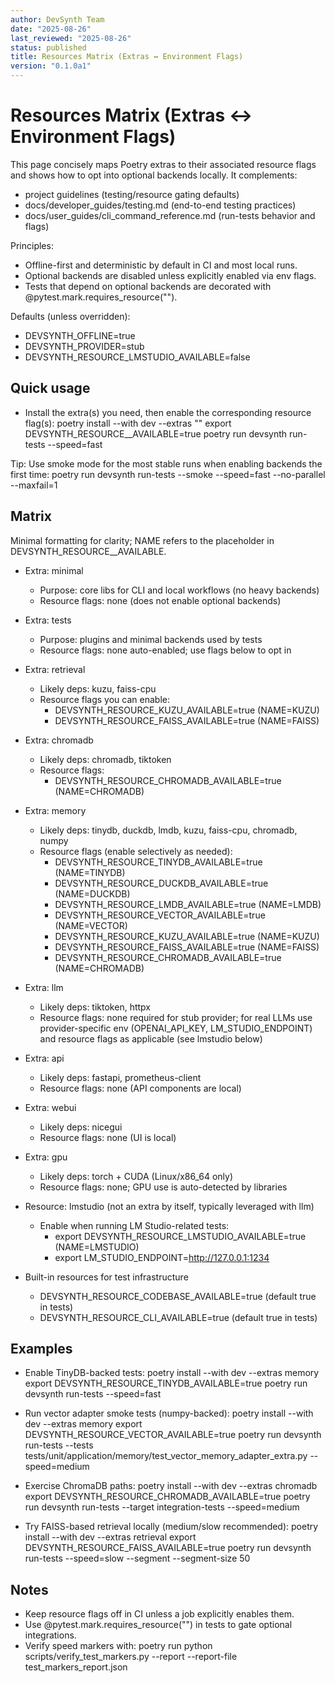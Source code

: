 ```yaml
---
author: DevSynth Team
date: "2025-08-26"
last_reviewed: "2025-08-26"
status: published
title: Resources Matrix (Extras ↔ Environment Flags)
version: "0.1.0a1"
---
```


# Resources Matrix (Extras ↔ Environment Flags)

This page concisely maps Poetry extras to their associated resource flags and shows how to opt into optional backends locally. It complements:
- project guidelines (testing/resource gating defaults)
- docs/developer_guides/testing.md (end-to-end testing practices)
- docs/user_guides/cli_command_reference.md (run-tests behavior and flags)

Principles:
- Offline-first and deterministic by default in CI and most local runs.
- Optional backends are disabled unless explicitly enabled via env flags.
- Tests that depend on optional backends are decorated with @pytest.mark.requires_resource("<name>").

Defaults (unless overridden):
- DEVSYNTH_OFFLINE=true
- DEVSYNTH_PROVIDER=stub
- DEVSYNTH_RESOURCE_LMSTUDIO_AVAILABLE=false

## Quick usage
- Install the extra(s) you need, then enable the corresponding resource flag(s):
  poetry install --with dev --extras "<extra>"
  export DEVSYNTH_RESOURCE_<NAME>_AVAILABLE=true
  poetry run devsynth run-tests --speed=fast

Tip: Use smoke mode for the most stable runs when enabling backends the first time:
  poetry run devsynth run-tests --smoke --speed=fast --no-parallel --maxfail=1

## Matrix

Minimal formatting for clarity; NAME refers to the placeholder in DEVSYNTH_RESOURCE_<NAME>_AVAILABLE.

- Extra: minimal
  - Purpose: core libs for CLI and local workflows (no heavy backends)
  - Resource flags: none (does not enable optional backends)

- Extra: tests
  - Purpose: plugins and minimal backends used by tests
  - Resource flags: none auto-enabled; use flags below to opt in

- Extra: retrieval
  - Likely deps: kuzu, faiss-cpu
  - Resource flags you can enable:
    - DEVSYNTH_RESOURCE_KUZU_AVAILABLE=true (NAME=KUZU)
    - DEVSYNTH_RESOURCE_FAISS_AVAILABLE=true (NAME=FAISS)

- Extra: chromadb
  - Likely deps: chromadb, tiktoken
  - Resource flags:
    - DEVSYNTH_RESOURCE_CHROMADB_AVAILABLE=true (NAME=CHROMADB)

- Extra: memory
  - Likely deps: tinydb, duckdb, lmdb, kuzu, faiss-cpu, chromadb, numpy
  - Resource flags (enable selectively as needed):
    - DEVSYNTH_RESOURCE_TINYDB_AVAILABLE=true (NAME=TINYDB)
    - DEVSYNTH_RESOURCE_DUCKDB_AVAILABLE=true (NAME=DUCKDB)
    - DEVSYNTH_RESOURCE_LMDB_AVAILABLE=true (NAME=LMDB)
    - DEVSYNTH_RESOURCE_VECTOR_AVAILABLE=true (NAME=VECTOR)
    - DEVSYNTH_RESOURCE_KUZU_AVAILABLE=true (NAME=KUZU)
    - DEVSYNTH_RESOURCE_FAISS_AVAILABLE=true (NAME=FAISS)
    - DEVSYNTH_RESOURCE_CHROMADB_AVAILABLE=true (NAME=CHROMADB)

- Extra: llm
  - Likely deps: tiktoken, httpx
  - Resource flags: none required for stub provider; for real LLMs use provider-specific env (OPENAI_API_KEY, LM_STUDIO_ENDPOINT) and resource flags as applicable (see lmstudio below)

- Extra: api
  - Likely deps: fastapi, prometheus-client
  - Resource flags: none (API components are local)

- Extra: webui
  - Likely deps: nicegui
  - Resource flags: none (UI is local)

- Extra: gpu
  - Likely deps: torch + CUDA (Linux/x86_64 only)
  - Resource flags: none; GPU use is auto-detected by libraries

- Resource: lmstudio (not an extra by itself, typically leveraged with llm)
  - Enable when running LM Studio-related tests:
    - export DEVSYNTH_RESOURCE_LMSTUDIO_AVAILABLE=true (NAME=LMSTUDIO)
    - export LM_STUDIO_ENDPOINT=http://127.0.0.1:1234

- Built-in resources for test infrastructure
  - DEVSYNTH_RESOURCE_CODEBASE_AVAILABLE=true (default true in tests)
  - DEVSYNTH_RESOURCE_CLI_AVAILABLE=true (default true in tests)

## Examples

- Enable TinyDB-backed tests:
  poetry install --with dev --extras memory
  export DEVSYNTH_RESOURCE_TINYDB_AVAILABLE=true
  poetry run devsynth run-tests --speed=fast

- Run vector adapter smoke tests (numpy-backed):
  poetry install --with dev --extras memory
  export DEVSYNTH_RESOURCE_VECTOR_AVAILABLE=true
  poetry run devsynth run-tests --tests tests/unit/application/memory/test_vector_memory_adapter_extra.py --speed=medium

- Exercise ChromaDB paths:
  poetry install --with dev --extras chromadb
  export DEVSYNTH_RESOURCE_CHROMADB_AVAILABLE=true
  poetry run devsynth run-tests --target integration-tests --speed=medium

- Try FAISS-based retrieval locally (medium/slow recommended):
  poetry install --with dev --extras retrieval
  export DEVSYNTH_RESOURCE_FAISS_AVAILABLE=true
  poetry run devsynth run-tests --speed=slow --segment --segment-size 50

## Notes
- Keep resource flags off in CI unless a job explicitly enables them.
- Use @pytest.mark.requires_resource("<name>") in tests to gate optional integrations.
- Verify speed markers with:
  poetry run python scripts/verify_test_markers.py --report --report-file test_markers_report.json
